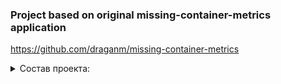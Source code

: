### Project based on original missing-container-metrics application

https://github.com/draganm/missing-container-metrics

<details><summary>Состав проекта:</summary>
...
</details>
